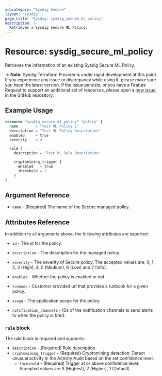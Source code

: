 ```yaml
---
subcategory: "Sysdig Secure"
layout: "sysdig"
page_title: "Sysdig: sysdig_secure_ml_policy"
description: |-
  Retrieves a Sysdig Secure ML Policy.
---
```


# Resource: sysdig_secure_ml_policy

Retrieves the information of an existing Sysdig Secure ML Policy.

-> **Note:** Sysdig Terraform Provider is under rapid development at this point. If you experience any issue or discrepancy while using it, please make sure you have the latest version. If the issue persists, or you have a Feature Request to support an additional set of resources, please open a [new issue](https://github.com/sysdiglabs/terraform-provider-sysdig/issues/new) in the GitHub repository.

## Example Usage

```terraform
resource "sysdig_secure_ml_policy" "policy" {
  name        = "Test ML Policy 1"
  description = "Test ML Policy Description"
  enabled     = true
  severity    = 4

  rule {
    description = "Test ML Rule Description"

    cryptomining_trigger {
      enabled   = true
      threshold = 1
    }
}
```

## Argument Reference

* `name` - (Required) The name of the Secure managed policy.

## Attributes Reference

In addition to all arguments above, the following attributes are exported:

* `id` - The id for the policy.

* `description` - The description for the managed policy.

* `severity` -  The severity of Secure policy. The accepted values
    are: 0, 1, 2, 3 (High), 4, 5 (Medium), 6 (Low) and 7 (Info).

* `enabled` - Whether the policy is enabled or not.

* `runbook` - Customer provided url that provides a runbook for a given policy.

* `scope` - The application scope for the policy.

* `notification_channels` - IDs of the notification channels to send alerts to
    when the policy is fired.

### `rule` block

The rule block is required and supports:

* `description` - (Required) Rule description.
* `cryptomining_trigger` - (Required) Cryptomining detection: Detect unusual activity in the Activity Audit based on the set confidence level.
    * `threshold` - (Required) Trigger at or above confidence level. Accepted values are 3 (Highest), 2 (Higher), 1 (Default)



